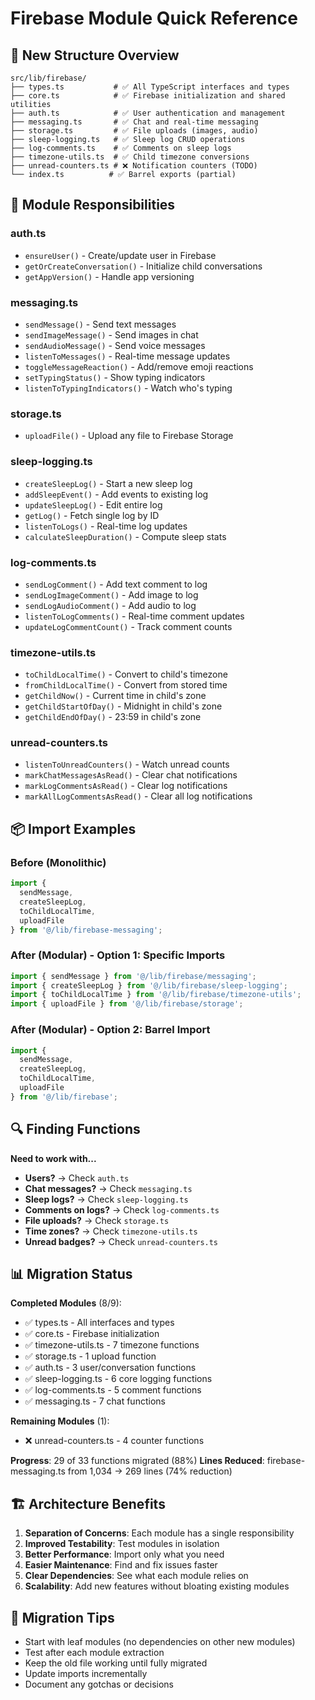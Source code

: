 # Firebase Module Quick Reference

## 📁 New Structure Overview

```
src/lib/firebase/
├── types.ts           # ✅ All TypeScript interfaces and types
├── core.ts            # ✅ Firebase initialization and shared utilities
├── auth.ts            # ✅ User authentication and management
├── messaging.ts       # ✅ Chat and real-time messaging
├── storage.ts         # ✅ File uploads (images, audio)
├── sleep-logging.ts   # ✅ Sleep log CRUD operations
├── log-comments.ts    # ✅ Comments on sleep logs
├── timezone-utils.ts  # ✅ Child timezone conversions
├── unread-counters.ts # ❌ Notification counters (TODO)
└── index.ts          # ✅ Barrel exports (partial)
```

## 🎯 Module Responsibilities

### **auth.ts**
- `ensureUser()` - Create/update user in Firebase
- `getOrCreateConversation()` - Initialize child conversations
- `getAppVersion()` - Handle app versioning

### **messaging.ts**
- `sendMessage()` - Send text messages
- `sendImageMessage()` - Send images in chat
- `sendAudioMessage()` - Send voice messages
- `listenToMessages()` - Real-time message updates
- `toggleMessageReaction()` - Add/remove emoji reactions
- `setTypingStatus()` - Show typing indicators
- `listenToTypingIndicators()` - Watch who's typing

### **storage.ts**
- `uploadFile()` - Upload any file to Firebase Storage

### **sleep-logging.ts**
- `createSleepLog()` - Start a new sleep log
- `addSleepEvent()` - Add events to existing log
- `updateSleepLog()` - Edit entire log
- `getLog()` - Fetch single log by ID
- `listenToLogs()` - Real-time log updates
- `calculateSleepDuration()` - Compute sleep stats

### **log-comments.ts**
- `sendLogComment()` - Add text comment to log
- `sendLogImageComment()` - Add image to log
- `sendLogAudioComment()` - Add audio to log
- `listenToLogComments()` - Real-time comment updates
- `updateLogCommentCount()` - Track comment counts

### **timezone-utils.ts**
- `toChildLocalTime()` - Convert to child's timezone
- `fromChildLocalTime()` - Convert from stored time
- `getChildNow()` - Current time in child's zone
- `getChildStartOfDay()` - Midnight in child's zone
- `getChildEndOfDay()` - 23:59 in child's zone

### **unread-counters.ts**
- `listenToUnreadCounters()` - Watch unread counts
- `markChatMessagesAsRead()` - Clear chat notifications
- `markLogCommentsAsRead()` - Clear log notifications
- `markAllLogCommentsAsRead()` - Clear all log notifications

## 📦 Import Examples

### Before (Monolithic)
```typescript
import { 
  sendMessage, 
  createSleepLog, 
  toChildLocalTime,
  uploadFile 
} from '@/lib/firebase-messaging';
```

### After (Modular) - Option 1: Specific Imports
```typescript
import { sendMessage } from '@/lib/firebase/messaging';
import { createSleepLog } from '@/lib/firebase/sleep-logging';
import { toChildLocalTime } from '@/lib/firebase/timezone-utils';
import { uploadFile } from '@/lib/firebase/storage';
```

### After (Modular) - Option 2: Barrel Import
```typescript
import { 
  sendMessage, 
  createSleepLog, 
  toChildLocalTime,
  uploadFile 
} from '@/lib/firebase';
```

## 🔍 Finding Functions

**Need to work with...**
- **Users?** → Check `auth.ts`
- **Chat messages?** → Check `messaging.ts`
- **Sleep logs?** → Check `sleep-logging.ts`
- **Comments on logs?** → Check `log-comments.ts`
- **File uploads?** → Check `storage.ts`
- **Time zones?** → Check `timezone-utils.ts`
- **Unread badges?** → Check `unread-counters.ts`

## 📊 Migration Status

**Completed Modules** (8/9):
- ✅ types.ts - All interfaces and types
- ✅ core.ts - Firebase initialization
- ✅ timezone-utils.ts - 7 timezone functions
- ✅ storage.ts - 1 upload function
- ✅ auth.ts - 3 user/conversation functions
- ✅ sleep-logging.ts - 6 core logging functions
- ✅ log-comments.ts - 5 comment functions
- ✅ messaging.ts - 7 chat functions

**Remaining Modules** (1):
- ❌ unread-counters.ts - 4 counter functions

**Progress**: 29 of 33 functions migrated (88%)
**Lines Reduced**: firebase-messaging.ts from 1,034 → 269 lines (74% reduction)

## 🏗️ Architecture Benefits

1. **Separation of Concerns**: Each module has a single responsibility
2. **Improved Testability**: Test modules in isolation
3. **Better Performance**: Import only what you need
4. **Easier Maintenance**: Find and fix issues faster
5. **Clear Dependencies**: See what each module relies on
6. **Scalability**: Add new features without bloating existing modules

## 🚀 Migration Tips

- Start with leaf modules (no dependencies on other new modules)
- Test after each module extraction
- Keep the old file working until fully migrated
- Update imports incrementally
- Document any gotchas or decisions